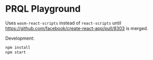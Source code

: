 # PRQL Playground

Uses `wasm-react-scripts` instead of `react-scripts` until <https://github.com/facebook/create-react-app/pull/8303> is merged.

Development:

```sh
npm install
npm start
```
